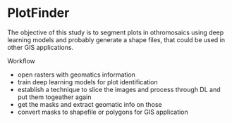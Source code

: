 # PlotFinder

The objective of this study is to segment plots in othromosaics using deep learning models and probably generate a shape files, that could be used in other GIS applications.

Workflow
- open rasters with geomatics information
- train deep learning models for plot identification
- establish a technique to slice the images and process through DL and put them togeather again
- get the masks and extract geomatic info on those
- convert masks to shapefile or polygons for GIS application